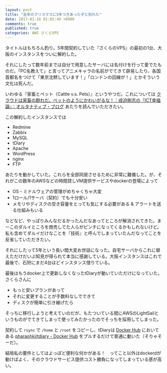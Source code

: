 ```yaml
---
layout: post
title: "去年のクリスマスに5年つきあった子と別れた"
date: 2017-01-16 01:02:49 +0900
comments: true
published: true
categories: AWS さくらVPS
---
```


タイトルはもちろん釣り。5年間契約していた『さくらのVPS』の最初の1台、大阪のインスタンスをついに解約した。

それにしたって数年前までは自分で用意したサーバには名付けを行って愛でたものだ。「PC名教えて」と言ってアニメキャラの名前がでてきて辟易したり、各国首都名をつけて「東京沈黙しています！」「ロンドンの回線が！」とかそういう文化は死んだ。

いわゆる『家畜とペット（Cattle v.s. Pets）』というやつだ。これについては [クラウドは家畜の群れだ。ペットのようにかわいがるな！：成迫剛志の『ICT幸福論』：オルタナティブ・ブログ](http://blogs.itmedia.co.jp/narisako/2014/07/post-047f.html) あたりを読んでいただきたい。

この解約したインスタンスでは

- Redmine
- Zabbix
- MySQL
- tDiary
- Apache
- WordPress
- nginx
- FTP

あたりを動かしていた。これらを全部同居させるために非常に難儀した。が、それがこの数年のAWSなどの時間貸しVM提供サービスやdockerの登場によって

- OS・ミドルウェアの管理がめちゃくちゃ大変
- 1ロール/1サーバ（契約）でも十分安い
- メモリやディスクの空き容量をとっても気にする必要がある & アラートを送る仕組みもいる

などなど、やっぱりみんなだるかったんだなあってところが解消されてきた。まーこのダルイところを商売してた人らがピンチになってくるかもしれないけど。私も含めてダルイだけなことを『技術』と呼んでしまっていたんだなってことを反省していただきたい。

それにしたって5年という長い間大変お世話になった。自宅サーバからこれに替えただけだいぶ知見が得られて本当に感謝している。大阪インスタンスはこれで最後で、石狩にまだ4台ほどインスタンス借りている。

最後はもうdocker上で更新しなくなったtDiaryが動いていただけになっていた。さくらさんに

- もっと安いプランがあって
- それに変更することが手数料なしでできて
- ディスクが簡単に引き継げたら

そっちに移行しようと考えていのだが、もたついている間にAWSのLightSailというものがでてきてしまって使ってみたかったのでそっちを採用してしまった。

契約して `rsync` で `/home` と `/root` をコピーし、tDiaryは [Docker Hub](https://hub.docker.com/) においてある [pharaohkj/tdiary - Docker Hub](https://hub.docker.com/r/pharaohkj/tdiary/) をプルするだけで普通に動いた（そりゃそーだ）。

結局私の要件としてはよっぽど便利な何かがある！　ってこと以外はdockerdが動けばよく、そのクラウドサービス提供コスト勝負になってしまっている感が高い。
